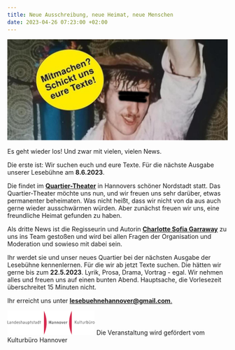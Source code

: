 ```yaml
---
title: Neue Ausschreibung, neue Heimat, neue Menschen
date: 2023-04-26 07:23:00 +02:00
---
```


![436cfe_63520669366542c49a7fa3c2c04c6c02_mv2-650x299.jpg](/uploads/436cfe_63520669366542c49a7fa3c2c04c6c02_mv2-650x299.jpg)

Es geht wieder los! Und zwar mit vielen, vielen News.

Die erste ist: Wir suchen euch und eure Texte. Für die nächste Ausgabe unserer Lesebühne am **8.6.2023**.

Die findet im **[Quartier-Theater](https://quartier-theater.de/)** in Hannovers schöner Nordstadt statt. Das Quartier-Theater möchte uns nun, und wir freuen uns sehr darüber, etwas permanenter beheimaten. Was nicht heißt, dass wir nicht von da aus auch gerne wieder ausschwärmen würden. Aber zunächst freuen wir uns, eine freundliche Heimat gefunden zu haben.

Als dritte News ist die Regisseurin und Autorin **[Charlotte Sofia Garraway](https://csgarraway.wixsite.com/csgarraway)** zu uns ins Team gestoßen und wird bei allen Fragen der Organisation und Moderation und sowieso mit dabei sein.

Ihr werdet sie und unser neues Quartier bei der nächsten Ausgabe der Lesebühne kennenlernen. Für die wir ab jetzt Texte suchen. Die hätten wir gerne bis zum **22.5.2023**. Lyrik, Prosa, Drama, Vortrag - egal. Wir nehmen alles und freuen uns auf einen bunten Abend. Hauptsache, die Vorlesezeit überschreitet 15 Minuten nicht.

Ihr erreicht uns unter **[lesebuehnehannover@gmail.com](mailto:lesebuehnehannover@gmail.com)**[.](mailto:lesebuehnehannover@gmail.com)

<img src="/uploads/images.png" /> Die Veranstaltung wird gefördert vom Kulturbüro Hannover